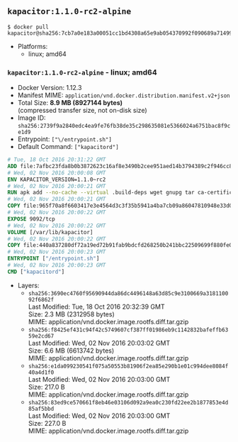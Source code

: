 ## `kapacitor:1.1.0-rc2-alpine`

```console
$ docker pull kapacitor@sha256:7cb7a0e183a00051cc1bd4308a65e9ab054370992f090689a714998ad41bab8e
```

-	Platforms:
	-	linux; amd64

### `kapacitor:1.1.0-rc2-alpine` - linux; amd64

-	Docker Version: 1.12.3
-	Manifest MIME: `application/vnd.docker.distribution.manifest.v2+json`
-	Total Size: **8.9 MB (8927144 bytes)**  
	(compressed transfer size, not on-disk size)
-	Image ID: `sha256:2739f9a2840edc4ea9fe76fb38de35c298635081e5366024a6751bac8f9ce1d9`
-	Entrypoint: `["\/entrypoint.sh"]`
-	Default Command: `["kapacitord"]`

```dockerfile
# Tue, 18 Oct 2016 20:31:22 GMT
ADD file:7afbc23fda8b0b3872623c16af8e3490b2cee951aed14b3794389c2f946cc8c7 in / 
# Wed, 02 Nov 2016 20:00:08 GMT
ENV KAPACITOR_VERSION=1.1.0~rc2
# Wed, 02 Nov 2016 20:00:21 GMT
RUN apk add --no-cache --virtual .build-deps wget gnupg tar ca-certificates &&     update-ca-certificates &&     gpg --keyserver hkp://ha.pool.sks-keyservers.net         --recv-keys 05CE15085FC09D18E99EFB22684A14CF2582E0C5 &&     wget -q https://dl.influxdata.com/kapacitor/releases/kapacitor-${KAPACITOR_VERSION}-static_linux_amd64.tar.gz.asc &&     wget -q https://dl.influxdata.com/kapacitor/releases/kapacitor-${KAPACITOR_VERSION}-static_linux_amd64.tar.gz &&     gpg --batch --verify kapacitor-${KAPACITOR_VERSION}-static_linux_amd64.tar.gz.asc kapacitor-${KAPACITOR_VERSION}-static_linux_amd64.tar.gz &&     mkdir -p /usr/src &&     tar -C /usr/src -xzf kapacitor-${KAPACITOR_VERSION}-static_linux_amd64.tar.gz &&     rm -f /usr/src/kapacitor-*/kapacitor.conf &&     chmod +x /usr/src/kapacitor-*/* &&     cp -a /usr/src/kapacitor-*/* /usr/bin/ &&     rm -rf *.tar.gz* /usr/src /root/.gnupg &&     apk del .build-deps
# Wed, 02 Nov 2016 20:00:21 GMT
COPY file:965f70a8f6603417e3e4564d3c3f35b5941a4ba7cb09a86047810948e33d0831 in /etc/kapacitor/kapacitor.conf 
# Wed, 02 Nov 2016 20:00:22 GMT
EXPOSE 9092/tcp
# Wed, 02 Nov 2016 20:00:22 GMT
VOLUME [/var/lib/kapacitor]
# Wed, 02 Nov 2016 20:00:22 GMT
COPY file:440a837280df72a19ed72b91fab9bdcfd268250b241bbc22509699f880fe0d17 in /entrypoint.sh 
# Wed, 02 Nov 2016 20:00:23 GMT
ENTRYPOINT ["/entrypoint.sh"]
# Wed, 02 Nov 2016 20:00:23 GMT
CMD ["kapacitord"]
```

-	Layers:
	-	`sha256:3690ec4760f95690944da86dc4496148a63d85c9e3100669a318110092f6862f`  
		Last Modified: Tue, 18 Oct 2016 20:32:39 GMT  
		Size: 2.3 MB (2312958 bytes)  
		MIME: application/vnd.docker.image.rootfs.diff.tar.gzip
	-	`sha256:f8425ef431c94f42c5749607cf387ff01986eb9c1142832bafeffb6359e2cd67`  
		Last Modified: Wed, 02 Nov 2016 20:03:02 GMT  
		Size: 6.6 MB (6613742 bytes)  
		MIME: application/vnd.docker.image.rootfs.diff.tar.gzip
	-	`sha256:e1da099230541f075a50553b81906f2ea85e290b1e01c994dee8084f40a4d1f0`  
		Last Modified: Wed, 02 Nov 2016 20:03:00 GMT  
		Size: 217.0 B  
		MIME: application/vnd.docker.image.rootfs.diff.tar.gzip
	-	`sha256:83ed9ce570661f8eb46e03106d092a9ea0c230fd22ee2b1877853e4d85af5bbd`  
		Last Modified: Wed, 02 Nov 2016 20:03:00 GMT  
		Size: 227.0 B  
		MIME: application/vnd.docker.image.rootfs.diff.tar.gzip
